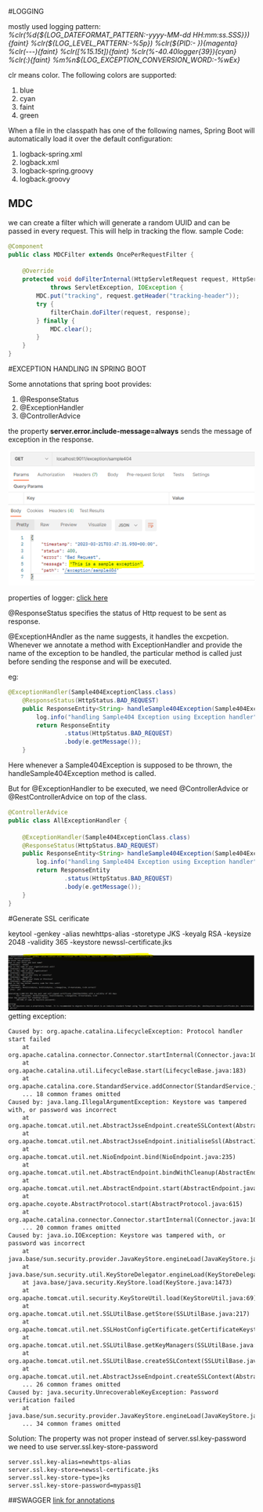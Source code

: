 #LOGGING

mostly used logging pattern:<br>
*%clr(%d{${LOG_DATEFORMAT_PATTERN:-yyyy-MM-dd HH:mm:ss.SSS}}){faint} %clr(${LOG_LEVEL_PATTERN:-%5p}) %clr(${PID:- }){magenta} %clr(---){faint} %clr([%15.15t]){faint} %clr(%-40.40logger{39}){cyan} %clr(:){faint} %m%n${LOG_EXCEPTION_CONVERSION_WORD:-%wEx}*

clr means color. The following colors are supported:
1. blue
2. cyan
3. faint
4. green

When a file in the classpath has one of the following names, Spring Boot will automatically load it over the default configuration:

1. logback-spring.xml
2. logback.xml
3. logback-spring.groovy
4. logback.groovy

## MDC
we can create a filter which will generate a random UUID and can be passed in every request. This will help in tracking the flow.
sample Code:
```java
@Component
public class MDCFilter extends OncePerRequestFilter {

    @Override
    protected void doFilterInternal(HttpServletRequest request, HttpServletResponse response, FilterChain filterChain)
            throws ServletException, IOException {
        MDC.put("tracking", request.getHeader("tracking-header"));
        try {
            filterChain.doFilter(request, response);
        } finally {
            MDC.clear();
        }
    }
}
```

#EXCEPTION HANDLING IN SPRING BOOT

Some annotations that spring boot provides:
1. @ResponseStatus
2. @ExceptionHandler
3. @ControllerAdvice

the property **server.error.include-message=always** sends the message of exception in the response.

![exception](exception-msg.png)

properties of logger:
[click here](https://docs.spring.io/spring-boot/docs/current/reference/html/application-properties.html#appendix.application-properties.server)


@ResponseStatus specifies the status of Http request to be sent as response.

@ExceptionHAndler as the name suggests, it handles the excpetion. Whenever we annotate a method with ExceptionHandler and provide the name of the exception to be handled, the particular method is called just before sending the response and will be executed.

eg:
```java
@ExceptionHandler(Sample404ExceptionClass.class)
    @ResponseStatus(HttpStatus.BAD_REQUEST)
    public ResponseEntity<String> handleSample404Exception(Sample404ExceptionClass e) {
        log.info("handling Sample404 Exception using Exception handler");
        return ResponseEntity
                .status(HttpStatus.BAD_REQUEST)
                .body(e.getMessage());
    }
```

Here whenever a Sample404Exception is supposed to be thrown, the handleSample404Exception method is called.

But for @ExceptionHandler to be executed, we need @ControllerAdvice or @RestControllerAdvice on top of the class.

```java
@ControllerAdvice
public class AllExceptionHandler {

    @ExceptionHandler(Sample404ExceptionClass.class)
    @ResponseStatus(HttpStatus.BAD_REQUEST)
    public ResponseEntity<String> handleSample404Exception(Sample404ExceptionClass e) {
        log.info("handling Sample404 Exception using Exception handler");
        return ResponseEntity
                .status(HttpStatus.BAD_REQUEST)
                .body(e.getMessage());
    }
}
```

#Generate SSL cerificate

keytool -genkey -alias newhttps-alias -storetype JKS -keyalg RSA -keysize 2048 -validity 365 -keystore newssl-certificate.jks

![img.png](img.png)
getting exception:
```aidl
Caused by: org.apache.catalina.LifecycleException: Protocol handler start failed
	at org.apache.catalina.connector.Connector.startInternal(Connector.java:1076)
	at org.apache.catalina.util.LifecycleBase.start(LifecycleBase.java:183)
	at org.apache.catalina.core.StandardService.addConnector(StandardService.java:234)
	... 18 common frames omitted
Caused by: java.lang.IllegalArgumentException: Keystore was tampered with, or password was incorrect
	at org.apache.tomcat.util.net.AbstractJsseEndpoint.createSSLContext(AbstractJsseEndpoint.java:107)
	at org.apache.tomcat.util.net.AbstractJsseEndpoint.initialiseSsl(AbstractJsseEndpoint.java:71)
	at org.apache.tomcat.util.net.NioEndpoint.bind(NioEndpoint.java:235)
	at org.apache.tomcat.util.net.AbstractEndpoint.bindWithCleanup(AbstractEndpoint.java:1227)
	at org.apache.tomcat.util.net.AbstractEndpoint.start(AbstractEndpoint.java:1313)
	at org.apache.coyote.AbstractProtocol.start(AbstractProtocol.java:615)
	at org.apache.catalina.connector.Connector.startInternal(Connector.java:1073)
	... 20 common frames omitted
Caused by: java.io.IOException: Keystore was tampered with, or password was incorrect
	at java.base/sun.security.provider.JavaKeyStore.engineLoad(JavaKeyStore.java:813)
	at java.base/sun.security.util.KeyStoreDelegator.engineLoad(KeyStoreDelegator.java:221)
	at java.base/java.security.KeyStore.load(KeyStore.java:1473)
	at org.apache.tomcat.util.security.KeyStoreUtil.load(KeyStoreUtil.java:69)
	at org.apache.tomcat.util.net.SSLUtilBase.getStore(SSLUtilBase.java:217)
	at org.apache.tomcat.util.net.SSLHostConfigCertificate.getCertificateKeystore(SSLHostConfigCertificate.java:207)
	at org.apache.tomcat.util.net.SSLUtilBase.getKeyManagers(SSLUtilBase.java:283)
	at org.apache.tomcat.util.net.SSLUtilBase.createSSLContext(SSLUtilBase.java:247)
	at org.apache.tomcat.util.net.AbstractJsseEndpoint.createSSLContext(AbstractJsseEndpoint.java:105)
	... 26 common frames omitted
Caused by: java.security.UnrecoverableKeyException: Password verification failed
	at java.base/sun.security.provider.JavaKeyStore.engineLoad(JavaKeyStore.java:811)
	... 34 common frames omitted
```

Solution:
The property was not proper
instead of server.ssl.key-password we need to use server.ssl.key-store-password
```mermaid
server.ssl.key-alias=newhttps-alias
server.ssl.key-store=newssl-certificate.jks
server.ssl.key-store-type=jks
server.ssl.key-store-password=mypass@1
```


##SWAGGER
[link for annotations](https://www.javainuse.com/spring/boot_swagger_annotations)